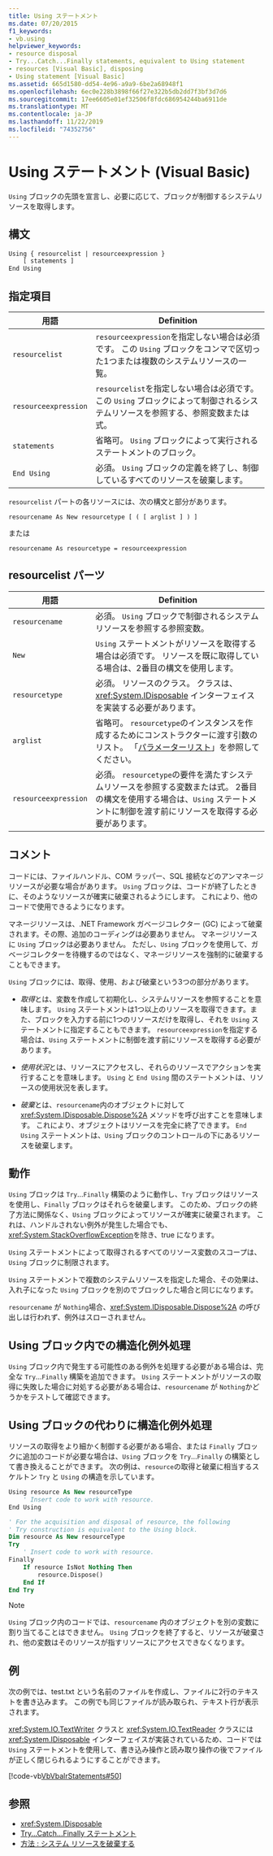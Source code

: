 ```yaml
---
title: Using ステートメント
ms.date: 07/20/2015
f1_keywords:
- vb.using
helpviewer_keywords:
- resource disposal
- Try...Catch...Finally statements, equivalent to Using statement
- resources [Visual Basic], disposing
- Using statement [Visual Basic]
ms.assetid: 665d1580-dd54-4e96-a9a9-6be2a68948f1
ms.openlocfilehash: 6ec0e228b3898f66f27e322b5db2dd7f3bf3d7d6
ms.sourcegitcommit: 17ee6605e01ef32506f8fdc686954244ba6911de
ms.translationtype: MT
ms.contentlocale: ja-JP
ms.lasthandoff: 11/22/2019
ms.locfileid: "74352756"
---
```

# <a name="using-statement-visual-basic"></a>Using ステートメント (Visual Basic)

`Using` ブロックの先頭を宣言し、必要に応じて、ブロックが制御するシステムリソースを取得します。

## <a name="syntax"></a>構文

```vb
Using { resourcelist | resourceexpression }
    [ statements ]
End Using
```

## <a name="parts"></a>指定項目

|用語|Definition|  
|---|---|  
|`resourcelist`|`resourceexpression`を指定しない場合は必須です。 この `Using` ブロックをコンマで区切った1つまたは複数のシステムリソースの一覧。|  
|`resourceexpression`|`resourcelist`を指定しない場合は必須です。 この `Using` ブロックによって制御されるシステムリソースを参照する、参照変数または式。|  
|`statements`|省略可。 `Using` ブロックによって実行されるステートメントのブロック。|  
|`End Using`|必須。 `Using` ブロックの定義を終了し、制御しているすべてのリソースを破棄します。|  

 `resourcelist` パートの各リソースには、次の構文と部分があります。

 `resourcename As New resourcetype [ ( [ arglist ] ) ]`

 または

 `resourcename As resourcetype = resourceexpression`

## <a name="resourcelist-parts"></a>resourcelist パーツ

|用語|Definition|  
|---|---|  
|`resourcename`|必須。 `Using` ブロックで制御されるシステムリソースを参照する参照変数。|  
|`New`|`Using` ステートメントがリソースを取得する場合は必須です。 リソースを既に取得している場合は、2番目の構文を使用します。|  
|`resourcetype`|必須。 リソースのクラス。 クラスは、<xref:System.IDisposable> インターフェイスを実装する必要があります。|  
|`arglist`|省略可。 `resourcetype`のインスタンスを作成するためにコンストラクターに渡す引数のリスト。 「[パラメーターリスト](parameter-list.md)」を参照してください。|  
|`resourceexpression`|必須。 `resourcetype`の要件を満たすシステムリソースを参照する変数または式。 2番目の構文を使用する場合は、`Using` ステートメントに制御を渡す前にリソースを取得する必要があります。|  
  
## <a name="remarks"></a>コメント

 コードには、ファイルハンドル、COM ラッパー、SQL 接続などのアンマネージリソースが必要な場合があります。 `Using` ブロックは、コードが終了したときに、そのようなリソースが確実に破棄されるようにします。 これにより、他のコードで使用できるようになります。

 マネージリソースは、.NET Framework ガベージコレクター (GC) によって破棄されます。その際、追加のコーディングは必要ありません。 マネージリソースに `Using` ブロックは必要ありません。 ただし、`Using` ブロックを使用して、ガベージコレクターを待機するのではなく、マネージリソースを強制的に破棄することもできます。

 `Using` ブロックには、取得、使用、および破棄という3つの部分があります。

- *取得*とは、変数を作成して初期化し、システムリソースを参照することを意味します。 `Using` ステートメントは1つ以上のリソースを取得できます。また、ブロックを入力する前に1つのリソースだけを取得し、それを `Using` ステートメントに指定することもできます。 `resourceexpression`を指定する場合は、`Using` ステートメントに制御を渡す前にリソースを取得する必要があります。

- *使用状況*とは、リソースにアクセスし、それらのリソースでアクションを実行することを意味します。 `Using` と `End Using` 間のステートメントは、リソースの使用状況を表します。

- *破棄*とは、`resourcename`内のオブジェクトに対して <xref:System.IDisposable.Dispose%2A> メソッドを呼び出すことを意味します。 これにより、オブジェクトはリソースを完全に終了できます。 `End Using` ステートメントは、`Using` ブロックのコントロールの下にあるリソースを破棄します。

## <a name="behavior"></a>動作

 `Using` ブロックは `Try`...`Finally` 構築のように動作し、`Try` ブロックはリソースを使用し、`Finally` ブロックはそれらを破棄します。 このため、ブロックの終了方法に関係なく、`Using` ブロックによってリソースが確実に破棄されます。 これは、ハンドルされない例外が発生した場合でも、<xref:System.StackOverflowException>を除き、true になります。

 `Using` ステートメントによって取得されるすべてのリソース変数のスコープは、`Using` ブロックに制限されます。

 `Using` ステートメントで複数のシステムリソースを指定した場合、その効果は、入れ子になった `Using` ブロックを別のでブロックした場合と同じになります。

 `resourcename` が `Nothing`場合、<xref:System.IDisposable.Dispose%2A> の呼び出しは行われず、例外はスローされません。

## <a name="structured-exception-handling-within-a-using-block"></a>Using ブロック内での構造化例外処理

 `Using` ブロック内で発生する可能性のある例外を処理する必要がある場合は、完全な `Try`...`Finally` 構築を追加できます。 `Using` ステートメントがリソースの取得に失敗した場合に対処する必要がある場合は、`resourcename` が `Nothing`かどうかをテストして確認できます。

## <a name="structured-exception-handling-instead-of-a-using-block"></a>Using ブロックの代わりに構造化例外処理

 リソースの取得をより細かく制御する必要がある場合、または `Finally` ブロックに追加のコードが必要な場合は、`Using` ブロックを `Try`...`Finally` の構築として書き換えることができます。 次の例は、`resource`の取得と破棄に相当するスケルトン `Try` と `Using` の構造を示しています。

```vb
Using resource As New resourceType
    ' Insert code to work with resource.
End Using

' For the acquisition and disposal of resource, the following  
' Try construction is equivalent to the Using block.
Dim resource As New resourceType
Try
    ' Insert code to work with resource.
Finally
    If resource IsNot Nothing Then
        resource.Dispose()
    End If
End Try
```

> [!NOTE]
> `Using` ブロック内のコードでは、`resourcename` 内のオブジェクトを別の変数に割り当てることはできません。 `Using` ブロックを終了すると、リソースが破棄され、他の変数はそのリソースが指すリソースにアクセスできなくなります。

## <a name="example"></a>例

 次の例では、test.txt という名前のファイルを作成し、ファイルに2行のテキストを書き込みます。 この例でも同じファイルが読み取られ、テキスト行が表示されます。

 <xref:System.IO.TextWriter> クラスと <xref:System.IO.TextReader> クラスには <xref:System.IDisposable> インターフェイスが実装されているため、コードでは `Using` ステートメントを使用して、書き込み操作と読み取り操作の後でファイルが正しく閉じられるようにすることができます。

 [!code-vb[VbVbalrStatements#50](~/samples/snippets/visualbasic/VS_Snippets_VBCSharp/VbVbalrStatements/VB/Class1.vb#50)]

## <a name="see-also"></a>参照

- <xref:System.IDisposable>
- [Try...Catch...Finally ステートメント](try-catch-finally-statement.md)
- [方法 : システム リソースを破棄する](../../programming-guide/language-features/control-flow/how-to-dispose-of-a-system-resource.md)
